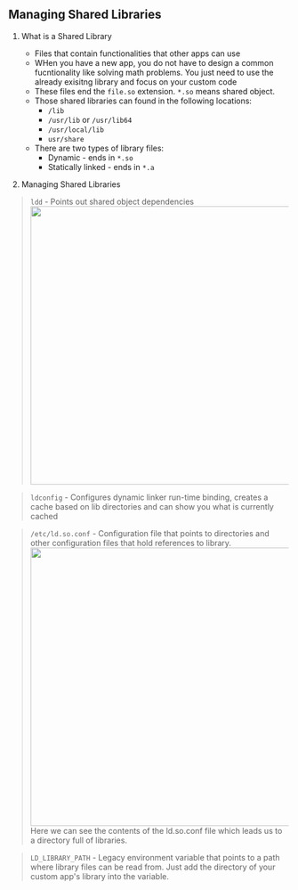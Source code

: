 ## Managing Shared Libraries

1. What is a Shared Library
   - Files that contain functionalities that other apps can use
   - WHen you have a new app, you do not have to design a common fucntionality like solving math problems. You just need to use the already exisitng library and focus on your custom code
   - These files end the ``file.so`` extension. ``*.so`` means shared object.
   - Those shared libraries can found in the following locations:
     - ``/lib``
     - ``/usr/lib`` or ``/usr/lib64``
     - ``/usr/local/lib``
     - ``usr/share``
   - There are two types of library files:
     - Dynamic - ends in ``*.so``
     - Statically linked - ends in ``*.a``

2. Managing Shared Libraries

> ``ldd`` - Points out shared object dependencies<br>
<img src="https://i.imgur.com/aDEKfvy.gif" width="500"/><br>

> ``ldconfig`` - Configures dynamic linker run-time binding, creates a cache based on lib directories and can show you what is currently cached

> ``/etc/ld.so.conf`` - Configuration file that points to directories and other configuration files that hold references to library.<br>
<img src="https://i.imgur.com/k3cSQa4.gif" width="500"/><br>
Here we can see the contents of the ld.so.conf file which leads us to a directory full of libraries.


> ``LD_LIBRARY_PATH`` - Legacy environment variable that points to a path where library files can be read from. Just add the directory of your custom app's library into the variable.
